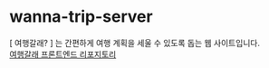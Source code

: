 # wanna-trip-server
[ 여행갈래? ] 는 간편하게 여행 계획을 세울 수 있도록 돕는 웹 사이트입니다.  
[여행갈래 프론트엔드 리포지토리](https://github.com/Vactor0911/wanna-trip)
